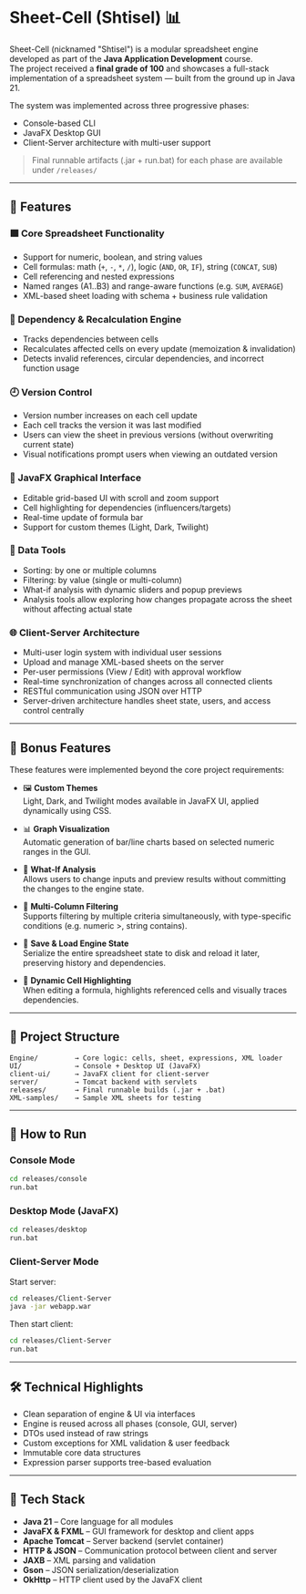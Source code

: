 # Sheet-Cell (Shtisel) 📊

Sheet-Cell (nicknamed "Shtisel") is a modular spreadsheet engine developed as part of the **Java Application Development** course.  
The project received a **final grade of 100** and showcases a full-stack implementation of a spreadsheet system — built from the ground up in Java 21.

The system was implemented across three progressive phases:

- Console-based CLI
- JavaFX Desktop GUI
- Client-Server architecture with multi-user support

> Final runnable artifacts (.jar + run.bat) for each phase are available under `/releases/`


---

## 🧩 Features

### 🟩 Core Spreadsheet Functionality
- Support for numeric, boolean, and string values
- Cell formulas: math (`+`, `-`, `*`, `/`), logic (`AND`, `OR`, `IF`), string (`CONCAT`, `SUB`)
- Cell referencing and nested expressions
- Named ranges (A1..B3) and range-aware functions (e.g. `SUM`, `AVERAGE`)
- XML-based sheet loading with schema + business rule validation

### 🔁 Dependency & Recalculation Engine
- Tracks dependencies between cells
- Recalculates affected cells on every update (memoization & invalidation)
- Detects invalid references, circular dependencies, and incorrect function usage

### 🕘 Version Control
- Version number increases on each cell update
- Each cell tracks the version it was last modified
- Users can view the sheet in previous versions (without overwriting current state)
- Visual notifications prompt users when viewing an outdated version

### 🎨 JavaFX Graphical Interface
- Editable grid-based UI with scroll and zoom support
- Cell highlighting for dependencies (influencers/targets)
- Real-time update of formula bar
- Support for custom themes (Light, Dark, Twilight)

### 🧮 Data Tools
- Sorting: by one or multiple columns
- Filtering: by value (single or multi-column)
- What-if analysis with dynamic sliders and popup previews
- Analysis tools allow exploring how changes propagate across the sheet without affecting actual state

### 🌐 Client-Server Architecture
- Multi-user login system with individual user sessions
- Upload and manage XML-based sheets on the server
- Per-user permissions (View / Edit) with approval workflow
- Real-time synchronization of changes across all connected clients
- RESTful communication using JSON over HTTP
- Server-driven architecture handles sheet state, users, and access control centrally

---

## 🎁 Bonus Features

These features were implemented beyond the core project requirements:

- 🖼 **Custom Themes**  
  Light, Dark, and Twilight modes available in JavaFX UI, applied dynamically using CSS.

- 📊 **Graph Visualization**  
  Automatic generation of bar/line charts based on selected numeric ranges in the GUI.

- 🧠 **What-If Analysis**  
  Allows users to change inputs and preview results without committing the changes to the engine state.

- 🧾 **Multi-Column Filtering**  
  Supports filtering by multiple criteria simultaneously, with type-specific conditions (e.g. numeric >, string contains).

- 💾 **Save & Load Engine State**  
  Serialize the entire spreadsheet state to disk and reload it later, preserving history and dependencies.

- 🎯 **Dynamic Cell Highlighting**  
  When editing a formula, highlights referenced cells and visually traces dependencies.

---

## 📁 Project Structure

```pgsql
Engine/         → Core logic: cells, sheet, expressions, XML loader  
UI/             → Console + Desktop UI (JavaFX)  
client-ui/      → JavaFX client for client-server  
server/         → Tomcat backend with servlets  
releases/       → Final runnable builds (.jar + .bat)  
XML-samples/    → Sample XML sheets for testing  
```

---

## 🚀 How to Run

### Console Mode

```bash
cd releases/console
run.bat
```

### Desktop Mode (JavaFX)

```bash
cd releases/desktop
run.bat
```

### Client-Server Mode

Start server:

```bash
cd releases/Client-Server
java -jar webapp.war
```

Then start client:

```bash
cd releases/Client-Server
run.bat
```

---

## 🛠 Technical Highlights

- Clean separation of engine & UI via interfaces
- Engine is reused across all phases (console, GUI, server)
- DTOs used instead of raw strings
- Custom exceptions for XML validation & user feedback
- Immutable core data structures
- Expression parser supports tree-based evaluation

---

## 🧪 Tech Stack

- **Java 21** – Core language for all modules
- **JavaFX & FXML** – GUI framework for desktop and client apps
- **Apache Tomcat** – Server backend (servlet container)
- **HTTP & JSON** – Communication protocol between client and server
- **JAXB** – XML parsing and validation
- **Gson** – JSON serialization/deserialization
- **OkHttp** – HTTP client used by the JavaFX client


